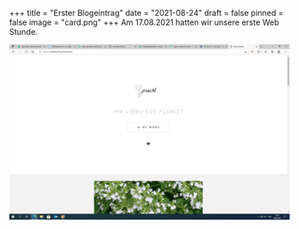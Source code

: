 +++
title = "Erster Blogeintrag"
date = "2021-08-24"
draft = false
pinned = false
image = "card.png"
+++
Am 17.08.2021 hatten wir unsere erste Web Stunde. 

![](blumen.png)
